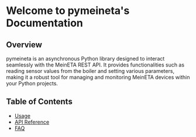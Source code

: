 # Welcome to pymeineta's Documentation

## Overview

pymeineta is an asynchronous Python library designed to interact seamlessly with the MeinETA REST API. It provides functionalities such as reading sensor values from the boiler and setting various parameters, making it a robust tool for managing and monitoring MeinETA devices within your Python projects.

## Table of Contents

- [Usage](usage.md)
- [API Reference](api_reference.md)
- [FAQ](faq.md)
